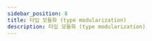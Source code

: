 ```yaml
---
sidebar_position: 8
title: 타입 모듈화 (type modularization)
description: 타입 모듈화 (type modularization)
---
```


<head>
  <meta name="title" content="Advanced 학습 | 기초부터 시작하는 타입스크립트" data-rh="true" />
  <meta name="description" content="타입 모듈화 (type modularization)" data-rh="true" />
  <meta property="og:title" content="Advanced 학습 | 기초부터 시작하는 타입스크립트" data-rh="true" />
  <meta property="og:description" content="타입 모듈화 (type modularization)" data-rh="true" />
</head>
